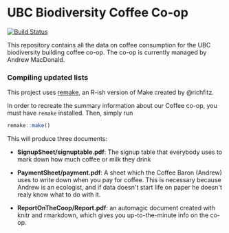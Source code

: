 # UBC Biodiversity Coffee Co-op

[![Build Status](https://travis-ci.org/aammd/CoffeeCoop.png?branch=master)](https://travis-ci.org/aammd/CoffeeCoop)

This repository contains all the data on coffee consumption for the UBC biodiversity building coffee co-op.  The co-op is currently managed by Andrew MacDonald.


### Compiling updated lists

This project uses [remake](https://github.com/richfitz/remake), an R-ish version of Make created by @richfitz. 

In order to recreate the summary information about our Coffee co-op, you must have `remake` installed. Then, simply run

```r
remake::make()
```


This will produce three documents:

* **SignupSheet/signuptable.pdf**: The signup table that everybody uses to mark down how much coffee or milk they drink

* **PaymentSheet/payment.pdf**: A sheet which the Coffee Baron (Andrew) uses to write down when you pay for coffee.  This is necessary because Andrew is an ecologist, and if data doesn't start life on paper he doesn't realy know what to do with it.

* **ReportOnTheCoop/Report.pdf**: an automagic document created with knitr and rmarkdown, which gives you up-to-the-minute info on the co-op. 
